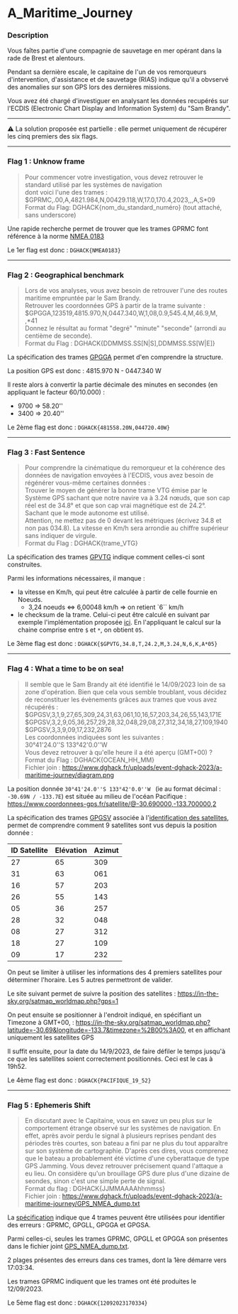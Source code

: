 # A_Maritime_Journey

### Description

Vous faîtes partie d'une compagnie de sauvetage en mer opérant dans la rade de Brest et alentours.

Pendant sa dernière escale, le capitaine de l'un de vos remorqueurs d'intervention, d'assistance et de sauvetage (RIAS) indique qu'il a obvservé des anomalies sur son GPS lors des dernières missions.

Vous avez été chargé d'investiguer en analysant les données recupérés sur l'ECDIS (Electronic Chart Display and Information System) du "Sam Brandy".

----

:warning: La solution proposée est partielle : elle permet uniquement de récupérer les cinq premiers des six flags.

----

### Flag 1 : Unknow frame

> Pour commencer votre investigation, vous devez retrouver le standard utilisé par les systèmes de navigation  
> dont voici l'une des trames :  
> $GPRMC,.00,A,4821.984,N,00429.118,W,17.0,170.4,2023,,,A,S*09  
> Format du Flag: DGHACK{nom_du_standard_numéro} (tout attaché, sans underscore)

Une rapide recherche permet de trouver que les trames GPRMC font référence à la norme [NMEA 0183](https://fr.wikipedia.org/wiki/NMEA_0183)

Le 1er flag est donc : `DGHACK{NMEA0183}`

----

### Flag 2 : Geographical benchmark

> Lors de vos analyses, vous avez besoin de retrouver l'une des routes maritime empruntée par le Sam Brandy.  
> Retrouver les coordonnées GPS à partir de la trame suivante :  
> $GPGGA,123519,4815.970,N,0447.340,W,1,08,0.9,545.4,M,46.9,M, ,*41  
> Donnez le résultat au format "degré" "minute" "seconde" (arrondi au centième de seconde).  
> Format du Flag : DGHACK{DDMMSS.SS[N|S],DDMMSS.SS[W|E]}

La spécification des trames [GPGGA](https://gpsd.gitlab.io/gpsd/NMEA.html#_gga_global_positioning_system_fix_data) permet d'en comprendre la structure.

La position GPS est donc : 4815.970 N - 0447.340 W

Il reste alors à convertir la partie décimale des minutes en secondes (en appliquant le facteur 60/10.000) :
- 9700 => 58.20''
- 3400 => 20.40''

Le 2ème flag est donc : `DGHACK{481558.20N,044720.40W}`

----

### Flag 3 : Fast Sentence

> Pour comprendre la cinématique du remorqueur et la cohérence des données de navigation envoyées à l'ECDIS, vous avez besoin de régénérer vous-même certaines données :  
> Trouver le moyen de générer la bonne trame VTG émise par le Système GPS sachant que notre navire va à 3.24 nœuds, que son cap réel est de 34.8° et que son cap vrai magnétique est de 24.2°. Sachant que le mode autonome est utilisé.  
> Attention, ne mettez pas de 0 devant les métriques (écrivez 34.8 et non pas 034.8). La vitesse en Km/h sera arrondie au chiffre supérieur sans indiquer de virgule.  
> Format du Flag : DGHACK{trame_VTG}

La spécification des trames [GPVTG](https://gpsd.gitlab.io/gpsd/NMEA.html#_vtg_track_made_good_and_ground_speed) indique comment celles-ci sont construites.

Parmi les informations nécessaires, il manque :
- la vitesse en Km/h, qui peut être calculée à partir de celle fournie en Noeuds.
    + 3,24 noeuds <=> 6,00048 km/h => on retient `6`` km/h
- le checksum de la trame. Celui-ci peut être calculé en suivant par exemple l'implémentation proposée [ici](https://rietman.wordpress.com/2008/09/25/how-to-calculate-the-nmea-checksum/). En l'appliquant le calcul sur la chaine comprise entre `$` et `*`, on obtient `05`.

Le 3ème flag est donc : `DGHACK{$GPVTG,34.8,T,24.2,M,3.24,N,6,K,A*05}`

----

### Flag 4 : What a time to be on sea!

> Il semble que le Sam Brandy ait été identifié le 14/09/2023 loin de sa zone d'opération. Bien que cela vous semble troublant, vous décidez de reconstituer les évènements grâces aux trames que vous avez récupérés :  
> $GPGSV,3,1,9,27,65,309,24,31,63,061,10,16,57,203,34,26,55,143,171E  
> $GPGSV,3,2,9,05,36,257,29,28,32,048,29,08,27,312,34,18,27,109,1940  
> $GPGSV,3,3,9,09,17,232,2876  
> Les coordonnées indiquées sont les suivantes :  
> 30°41'24.0''S 133°42'0.0''W  
> Vous devez retrouver à qu'elle heure il a été aperçu (GMT+00) ?  
> Format du Flag : DGHACK{OCEAN_HH_MM}  
> Fichier join : https://www.dghack.fr/uploads/event-dghack-2023/a-maritime-journey/diagram.png

La position donnée `30°41'24.0''S 133°42'0.0''W ` (ie au format décimal : `-30.69N / -133.7E`) est située au milieu de l'océan Pacifique : https://www.coordonnees-gps.fr/satellite/@-30.690000,-133.700000,2

La spécification des trames [GPGSV](https://gpsd.gitlab.io/gpsd/NMEA.html#_gsv_satellites_in_view) associée à l'[identification des satellites](https://gpsd.gitlab.io/gpsd/NMEA.html#_satellite_ids), permet de comprendre comment 9 satellites sont vus depuis la position donnée :

| ID Satellite | Elévation | Azimut |
| -  | -  | -   |
| 27 | 65 | 309 |
| 31 | 63 | 061 |
| 16 | 57 | 203 |
| 26 | 55 | 143 |
| 05 | 36 | 257 |
| 28 | 32 | 048 |
| 08 | 27 | 312 |
| 18 | 27 | 109 |
| 09 | 17 | 232 |

On peut se limiter à utiliser les informations des 4 premiers satellites pour déterminer l'horaire. Les 5 autres permettront de valider.

Le site suivant permet de suivre la position des satellites : https://in-the-sky.org/satmap_worldmap.php?gps=1

On peut ensuite se positionner à l'endroit indiqué, en spécifiant un Timezone à GMT+00, : https://in-the-sky.org/satmap_worldmap.php?latitude=-30.69&longitude=-133.7&timezone=%2B00%3A00, et en affichant uniquement les satellites GPS

Il suffit ensuite, pour la date du 14/9/2023, de faire défiler le temps jusqu'à ce que les satellites soient correctement positionnés. Ceci est le cas à 19h52.

Le 4ème flag est donc : `DGHACK{PACIFIQUE_19_52}`

----

### Flag 5 : Ephemeris Shift

> En discutant avec le Capitaine, vous en savez un peu plus sur le comportement étrange observé sur les systèmes de navigation. En effet, après avoir perdu le signal à plusieurs reprises pendant des périodes très courtes, son bateau a fini par ne plus du tout apparaître sur son système de cartographie. D'après ces dires, vous comprenez que le bateau a probablement été victime d'une cyberattaque de type GPS Jamming. Vous devez retrouver précisement quand l'attaque a eu lieu. On considère qu'un brouillage GPS dure plus d'une dizaine de seondes, sinon c'est une simple perte de signal.  
> Format du flag : DGHACK{JJMMAAAAhhmmss}  
> Fichier join : https://www.dghack.fr/uploads/event-dghack-2023/a-maritime-journey/GPS_NMEA_dump.txt

La [spécification](https://gpsd.gitlab.io/gpsd/NMEA.html#_error_status_indications) indique que 4 trames peuvent être utilisées pour identifier des erreurs : GPRMC, GPGLL, GPGGA et GPGSA.

Parmi celles-ci, seules les trames GPRMC, GPGLL et GPGGA son présentes dans le fichier joint [GPS_NMEA_dump.txt](./GPS_NMEA_dump.txt).

2 plages présentes des erreurs dans ces trames, dont la 1ère démarre vers 17:03:34.

Les trames GPRMC indiquent que les trames ont été produites le 12/09/2023.

Le 5ème flag est donc : `DGHACK{12092023170334}`
